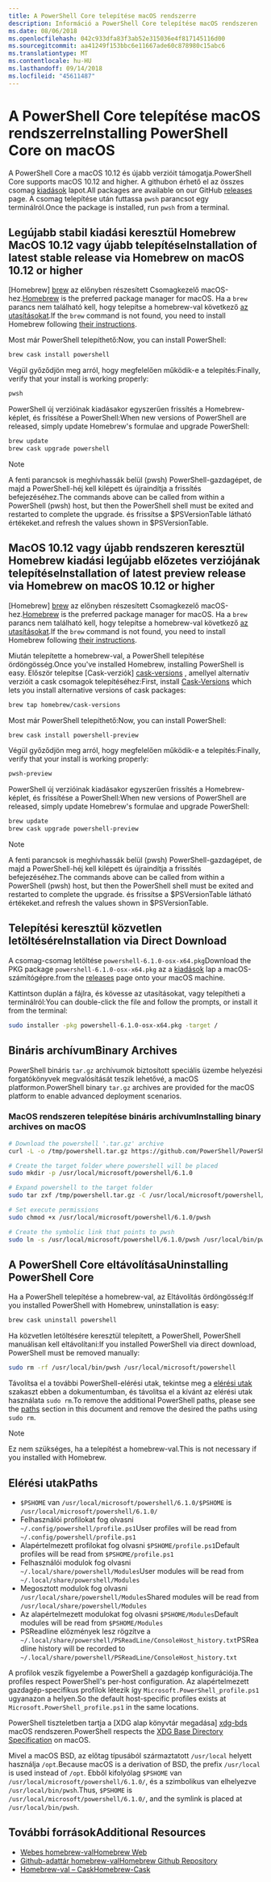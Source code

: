 ```yaml
---
title: A PowerShell Core telepítése macOS rendszerre
description: Információ a PowerShell Core telepítése macOS rendszeren
ms.date: 08/06/2018
ms.openlocfilehash: 042c933dfa83f3ab52e315036e4f817145116d00
ms.sourcegitcommit: aa41249f153bbc6e11667ade60c878980c15abc6
ms.translationtype: MT
ms.contentlocale: hu-HU
ms.lasthandoff: 09/14/2018
ms.locfileid: "45611487"
---
```

# <a name="installing-powershell-core-on-macos"></a><span data-ttu-id="4cdef-103">A PowerShell Core telepítése macOS rendszerre</span><span class="sxs-lookup"><span data-stu-id="4cdef-103">Installing PowerShell Core on macOS</span></span>

<span data-ttu-id="4cdef-104">A PowerShell Core a macOS 10.12 és újabb verzióit támogatja.</span><span class="sxs-lookup"><span data-stu-id="4cdef-104">PowerShell Core supports macOS 10.12 and higher.</span></span>
<span data-ttu-id="4cdef-105">A githubon érhető el az összes csomag [kiadások][] lapot.</span><span class="sxs-lookup"><span data-stu-id="4cdef-105">All packages are available on our GitHub [releases][] page.</span></span>
<span data-ttu-id="4cdef-106">A csomag telepítése után futtassa `pwsh` parancsot egy terminálról.</span><span class="sxs-lookup"><span data-stu-id="4cdef-106">Once the package is installed, run `pwsh` from a terminal.</span></span>

## <a name="installation-of-latest-stable-release-via-homebrew-on-macos-1012-or-higher"></a><span data-ttu-id="4cdef-107">Legújabb stabil kiadási keresztül Homebrew MacOS 10.12 vagy újabb telepítése</span><span class="sxs-lookup"><span data-stu-id="4cdef-107">Installation of latest stable release via Homebrew on macOS 10.12 or higher</span></span>

<span data-ttu-id="4cdef-108">[Homebrew] [ brew] az előnyben részesített Csomagkezelő macOS-hez.</span><span class="sxs-lookup"><span data-stu-id="4cdef-108">[Homebrew][brew] is the preferred package manager for macOS.</span></span>
<span data-ttu-id="4cdef-109">Ha a `brew` parancs nem található kell, hogy telepítse a homebrew-val következő [az utasításokat][brew].</span><span class="sxs-lookup"><span data-stu-id="4cdef-109">If the `brew` command is not found, you need to install Homebrew following [their instructions][brew].</span></span>

<span data-ttu-id="4cdef-110">Most már PowerShell telepíthető:</span><span class="sxs-lookup"><span data-stu-id="4cdef-110">Now, you can install PowerShell:</span></span>

```sh
brew cask install powershell
```

<span data-ttu-id="4cdef-111">Végül győződjön meg arról, hogy megfelelően működik-e a telepítés:</span><span class="sxs-lookup"><span data-stu-id="4cdef-111">Finally, verify that your install is working properly:</span></span>

```sh
pwsh
```

<span data-ttu-id="4cdef-112">PowerShell új verzióinak kiadásakor egyszerűen frissítés a Homebrew-képlet, és frissítése a PowerShell:</span><span class="sxs-lookup"><span data-stu-id="4cdef-112">When new versions of PowerShell are released, simply update Homebrew's formulae and upgrade PowerShell:</span></span>

```sh
brew update
brew cask upgrade powershell
```

> [!NOTE]
> <span data-ttu-id="4cdef-113">A fenti parancsok is meghívhassák belül (pwsh) PowerShell-gazdagépet, de majd a PowerShell-héj kell kilépett és újraindítja a frissítés befejezéséhez.</span><span class="sxs-lookup"><span data-stu-id="4cdef-113">The commands above can be called from within a PowerShell (pwsh) host, but then the PowerShell shell must be exited and restarted to complete the upgrade.</span></span>
> <span data-ttu-id="4cdef-114">és frissítse a $PSVersionTable látható értékeket.</span><span class="sxs-lookup"><span data-stu-id="4cdef-114">and refresh the values shown in $PSVersionTable.</span></span>

[brew]: http://brew.sh/

## <a name="installation-of-latest-preview-release-via-homebrew-on-macos-1012-or-higher"></a><span data-ttu-id="4cdef-115">MacOS 10.12 vagy újabb rendszeren keresztül Homebrew kiadási legújabb előzetes verziójának telepítése</span><span class="sxs-lookup"><span data-stu-id="4cdef-115">Installation of latest preview release via Homebrew on macOS 10.12 or higher</span></span>

<span data-ttu-id="4cdef-116">[Homebrew] [ brew] az előnyben részesített Csomagkezelő macOS-hez.</span><span class="sxs-lookup"><span data-stu-id="4cdef-116">[Homebrew][brew] is the preferred package manager for macOS.</span></span>
<span data-ttu-id="4cdef-117">Ha a `brew` parancs nem található kell, hogy telepítse a homebrew-val következő [az utasításokat][brew].</span><span class="sxs-lookup"><span data-stu-id="4cdef-117">If the `brew` command is not found, you need to install Homebrew following [their instructions][brew].</span></span>

<span data-ttu-id="4cdef-118">Miután telepítette a homebrew-val, a PowerShell telepítése ördöngösség.</span><span class="sxs-lookup"><span data-stu-id="4cdef-118">Once you've installed Homebrew, installing PowerShell is easy.</span></span>
<span data-ttu-id="4cdef-119">Először telepítse [Cask-verziók] [ cask-versions] , amellyel alternatív verzióit a cask csomagok telepítéséhez:</span><span class="sxs-lookup"><span data-stu-id="4cdef-119">First, install [Cask-Versions][cask-versions] which lets you install alternative versions of cask packages:</span></span>

```sh
brew tap homebrew/cask-versions
```

<span data-ttu-id="4cdef-120">Most már PowerShell telepíthető:</span><span class="sxs-lookup"><span data-stu-id="4cdef-120">Now, you can install PowerShell:</span></span>

```sh
brew cask install powershell-preview
```

<span data-ttu-id="4cdef-121">Végül győződjön meg arról, hogy megfelelően működik-e a telepítés:</span><span class="sxs-lookup"><span data-stu-id="4cdef-121">Finally, verify that your install is working properly:</span></span>

```sh
pwsh-preview
```

<span data-ttu-id="4cdef-122">PowerShell új verzióinak kiadásakor egyszerűen frissítés a Homebrew-képlet, és frissítése a PowerShell:</span><span class="sxs-lookup"><span data-stu-id="4cdef-122">When new versions of PowerShell are released, simply update Homebrew's formulae and upgrade PowerShell:</span></span>

```sh
brew update
brew cask upgrade powershell-preview
```

> [!NOTE]
> <span data-ttu-id="4cdef-123">A fenti parancsok is meghívhassák belül (pwsh) PowerShell-gazdagépet, de majd a PowerShell-héj kell kilépett és újraindítja a frissítés befejezéséhez.</span><span class="sxs-lookup"><span data-stu-id="4cdef-123">The commands above can be called from within a PowerShell (pwsh) host, but then the PowerShell shell must be exited and restarted to complete the upgrade.</span></span>
> <span data-ttu-id="4cdef-124">és frissítse a $PSVersionTable látható értékeket.</span><span class="sxs-lookup"><span data-stu-id="4cdef-124">and refresh the values shown in $PSVersionTable.</span></span>

## <a name="installation-via-direct-download"></a><span data-ttu-id="4cdef-125">Telepítési keresztül közvetlen letöltésére</span><span class="sxs-lookup"><span data-stu-id="4cdef-125">Installation via Direct Download</span></span>

<span data-ttu-id="4cdef-126">A csomag-csomag letöltése `powershell-6.1.0-osx-x64.pkg`</span><span class="sxs-lookup"><span data-stu-id="4cdef-126">Download the PKG package `powershell-6.1.0-osx-x64.pkg`</span></span>
<span data-ttu-id="4cdef-127">az a [kiadások][] lap a macOS-számítógépre.</span><span class="sxs-lookup"><span data-stu-id="4cdef-127">from the [releases][] page onto your macOS machine.</span></span>

<span data-ttu-id="4cdef-128">Kattintson duplán a fájlra, és kövesse az utasításokat, vagy telepítheti a terminálról:</span><span class="sxs-lookup"><span data-stu-id="4cdef-128">You can double-click the file and follow the prompts, or install it from the terminal:</span></span>

```sh
sudo installer -pkg powershell-6.1.0-osx-x64.pkg -target /
```

## <a name="binary-archives"></a><span data-ttu-id="4cdef-129">Bináris archívum</span><span class="sxs-lookup"><span data-stu-id="4cdef-129">Binary Archives</span></span>

<span data-ttu-id="4cdef-130">PowerShell bináris `tar.gz` archívumok biztosított speciális üzembe helyezési forgatókönyvek megvalósítását teszik lehetővé, a macOS platformon.</span><span class="sxs-lookup"><span data-stu-id="4cdef-130">PowerShell binary `tar.gz` archives are provided for the macOS platform to enable advanced deployment scenarios.</span></span>

### <a name="installing-binary-archives-on-macos"></a><span data-ttu-id="4cdef-131">MacOS rendszeren telepítése bináris archívum</span><span class="sxs-lookup"><span data-stu-id="4cdef-131">Installing binary archives on macOS</span></span>

```sh
# Download the powershell '.tar.gz' archive
curl -L -o /tmp/powershell.tar.gz https://github.com/PowerShell/PowerShell/releases/download/v6.1.0/powershell-6.1.0-osx-x64.tar.gz

# Create the target folder where powershell will be placed
sudo mkdir -p /usr/local/microsoft/powershell/6.1.0

# Expand powershell to the target folder
sudo tar zxf /tmp/powershell.tar.gz -C /usr/local/microsoft/powershell/6.1.0

# Set execute permissions
sudo chmod +x /usr/local/microsoft/powershell/6.1.0/pwsh

# Create the symbolic link that points to pwsh
sudo ln -s /usr/local/microsoft/powershell/6.1.0/pwsh /usr/local/bin/pwsh
```

## <a name="uninstalling-powershell-core"></a><span data-ttu-id="4cdef-132">A PowerShell Core eltávolítása</span><span class="sxs-lookup"><span data-stu-id="4cdef-132">Uninstalling PowerShell Core</span></span>

<span data-ttu-id="4cdef-133">Ha a PowerShell telepítése a homebrew-val, az Eltávolítás ördöngösség:</span><span class="sxs-lookup"><span data-stu-id="4cdef-133">If you installed PowerShell with Homebrew, uninstallation is easy:</span></span>

```sh
brew cask uninstall powershell
```

<span data-ttu-id="4cdef-134">Ha közvetlen letöltésére keresztül telepített, a PowerShell, PowerShell manuálisan kell eltávolítani:</span><span class="sxs-lookup"><span data-stu-id="4cdef-134">If you installed PowerShell via direct download, PowerShell must be removed manually:</span></span>

```sh
sudo rm -rf /usr/local/bin/pwsh /usr/local/microsoft/powershell
```

<span data-ttu-id="4cdef-135">Távolítsa el a további PowerShell-elérési utak, tekintse meg a [elérési utak](#paths) szakaszt ebben a dokumentumban, és távolítsa el a kívánt az elérési utak használata `sudo rm`.</span><span class="sxs-lookup"><span data-stu-id="4cdef-135">To remove the additional PowerShell paths, please see the [paths](#paths) section in this document and remove the desired the paths using `sudo rm`.</span></span>

> [!NOTE]
> <span data-ttu-id="4cdef-136">Ez nem szükséges, ha a telepítést a homebrew-val.</span><span class="sxs-lookup"><span data-stu-id="4cdef-136">This is not necessary if you installed with Homebrew.</span></span>

## <a name="paths"></a><span data-ttu-id="4cdef-137">Elérési utak</span><span class="sxs-lookup"><span data-stu-id="4cdef-137">Paths</span></span>

* <span data-ttu-id="4cdef-138">`$PSHOME` van `/usr/local/microsoft/powershell/6.1.0/`</span><span class="sxs-lookup"><span data-stu-id="4cdef-138">`$PSHOME` is `/usr/local/microsoft/powershell/6.1.0/`</span></span>
* <span data-ttu-id="4cdef-139">Felhasználói profilokat fog olvasni `~/.config/powershell/profile.ps1`</span><span class="sxs-lookup"><span data-stu-id="4cdef-139">User profiles will be read from `~/.config/powershell/profile.ps1`</span></span>
* <span data-ttu-id="4cdef-140">Alapértelmezett profilokat fog olvasni `$PSHOME/profile.ps1`</span><span class="sxs-lookup"><span data-stu-id="4cdef-140">Default profiles will be read from `$PSHOME/profile.ps1`</span></span>
* <span data-ttu-id="4cdef-141">Felhasználói modulok fog olvasni `~/.local/share/powershell/Modules`</span><span class="sxs-lookup"><span data-stu-id="4cdef-141">User modules will be read from `~/.local/share/powershell/Modules`</span></span>
* <span data-ttu-id="4cdef-142">Megosztott modulok fog olvasni `/usr/local/share/powershell/Modules`</span><span class="sxs-lookup"><span data-stu-id="4cdef-142">Shared modules will be read from `/usr/local/share/powershell/Modules`</span></span>
* <span data-ttu-id="4cdef-143">Az alapértelmezett modulokat fog olvasni `$PSHOME/Modules`</span><span class="sxs-lookup"><span data-stu-id="4cdef-143">Default modules will be read from `$PSHOME/Modules`</span></span>
* <span data-ttu-id="4cdef-144">PSReadline előzmények lesz rögzítve a `~/.local/share/powershell/PSReadLine/ConsoleHost_history.txt`</span><span class="sxs-lookup"><span data-stu-id="4cdef-144">PSReadline history will be recorded to `~/.local/share/powershell/PSReadLine/ConsoleHost_history.txt`</span></span>

<span data-ttu-id="4cdef-145">A profilok veszik figyelembe a PowerShell a gazdagép konfigurációja.</span><span class="sxs-lookup"><span data-stu-id="4cdef-145">The profiles respect PowerShell's per-host configuration.</span></span>
<span data-ttu-id="4cdef-146">Az alapértelmezett gazdagép-specifikus profilok létezik így `Microsoft.PowerShell_profile.ps1` ugyanazon a helyen.</span><span class="sxs-lookup"><span data-stu-id="4cdef-146">So the default host-specific profiles exists at `Microsoft.PowerShell_profile.ps1` in the same locations.</span></span>

<span data-ttu-id="4cdef-147">PowerShell tiszteletben tartja a [XDG alap könyvtár megadása] [ xdg-bds] macOS rendszeren.</span><span class="sxs-lookup"><span data-stu-id="4cdef-147">PowerShell respects the [XDG Base Directory Specification][xdg-bds] on macOS.</span></span>

<span data-ttu-id="4cdef-148">Mivel a macOS BSD, az előtag típusából származtatott `/usr/local` helyett használja `/opt`.</span><span class="sxs-lookup"><span data-stu-id="4cdef-148">Because macOS is a derivation of BSD, the prefix `/usr/local` is used instead of `/opt`.</span></span>
<span data-ttu-id="4cdef-149">Ebből kifolyólag `$PSHOME` van `/usr/local/microsoft/powershell/6.1.0/`, és a szimbolikus van elhelyezve `/usr/local/bin/pwsh`.</span><span class="sxs-lookup"><span data-stu-id="4cdef-149">Thus, `$PSHOME` is `/usr/local/microsoft/powershell/6.1.0/`, and the symlink is placed at `/usr/local/bin/pwsh`.</span></span>

## <a name="additional-resources"></a><span data-ttu-id="4cdef-150">További források</span><span class="sxs-lookup"><span data-stu-id="4cdef-150">Additional Resources</span></span>

* <span data-ttu-id="4cdef-151">[Webes homebrew-val][brew]</span><span class="sxs-lookup"><span data-stu-id="4cdef-151">[Homebrew Web][brew]</span></span>
* <span data-ttu-id="4cdef-152">[Github-adattár homebrew-val][GitHub]</span><span class="sxs-lookup"><span data-stu-id="4cdef-152">[Homebrew Github Repository][GitHub]</span></span>
* <span data-ttu-id="4cdef-153">[Homebrew-val – Cask][cask]</span><span class="sxs-lookup"><span data-stu-id="4cdef-153">[Homebrew-Cask][cask]</span></span>

[brew]: http://brew.sh/
[Cask]: https://github.com/Homebrew/homebrew-cask
[cask-versions]: https://github.com/Homebrew/homebrew-cask-versions
[GitHub]: https://github.com/Homebrew
[kiadások]: https://github.com/PowerShell/PowerShell/releases/latest
[releases]: https://github.com/PowerShell/PowerShell/releases/latest
[xdg-bds]: https://specifications.freedesktop.org/basedir-spec/basedir-spec-latest.html
